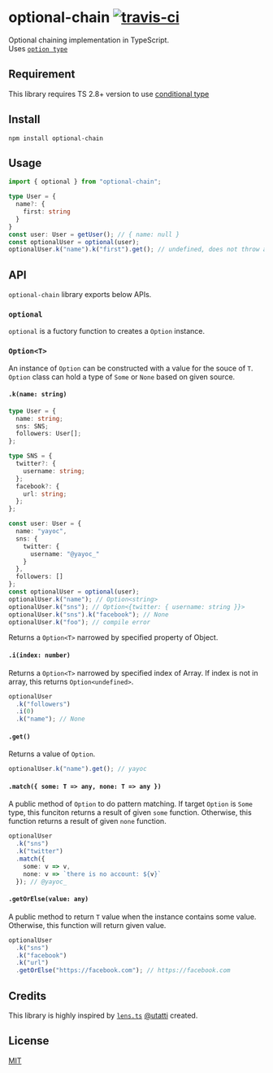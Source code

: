 # optional-chain [![travis-ci](https://travis-ci.org/yayoc/optional-chain.svg?branch=master)](https://travis-ci.org/yayoc/optional-chain)

Optional chaining implementation in TypeScript.  
Uses [`option type`](https://en.wikipedia.org/wiki/Option_type)

## Requirement

This library requires TS 2.8+ version to use [conditional type](https://www.typescriptlang.org/docs/handbook/release-notes/typescript-2-8.html)

## Install

```shell
npm install optional-chain
```

## Usage

```typescript
import { optional } from "optional-chain";

type User = {
  name?: {
    first: string
  }
}
const user: User = getUser(); // { name: null }
const optionalUser = optional(user);
optionalUser.k("name").k("first").get(); // undefined, does not throw an exception.
```

## API

`optional-chain` library exports below APIs.

### `optional`

`optional` is a fuctory function to creates a `Option` instance.

### `Option<T>`

An instance of `Option` can be constructed with a value for the souce of `T`. `Option` class can hold a type of `Some` or `None` based on given source.

#### `.k(name: string)`

```typescript
type User = {
  name: string;
  sns: SNS;
  followers: User[];
};

type SNS = {
  twitter?: {
    username: string;
  };
  facebook?: {
    url: string;
  };
};

const user: User = {
  name: "yayoc",
  sns: {
    twitter: {
      username: "@yayoc_"
    }
  },
  followers: []
};
const optionalUser = optional(user);
optionalUser.k("name"); // Option<string>
optionalUser.k("sns"); // Option<{twitter: { username: string }}>
optionalUser.k("sns").k("facebook"); // None
optionalUser.k("foo"); // compile error
```

Returns a `Option<T>` narrowed by specified property of Object.

#### `.i(index: number)`

Returns a `Option<T>` narrowed by specified index of Array. If index is not in array, this returns `Option<undefined>`.

```typescript
optionalUser
  .k("followers")
  .i(0)
  .k("name"); // None
```

#### `.get()`

Returns a value of `Option`.

```typescript
optionalUser.k("name").get(); // yayoc
```

#### `.match({ some: T => any, none: T => any })`

A public method of `Option` to do pattern matching.
If target `Option` is `Some` type, this funciton returns a result of given `some` function. Otherwise, this function returns a result of given `none` function.

```typescript
optionalUser
  .k("sns")
  .k("twitter")
  .match({
    some: v => v,
    none: v => `there is no account: ${v}`
  }); // @yayoc_
```

#### `.getOrElse(value: any)`

A public method to return `T` value when the instance contains some value. Otherwise, this function will return given value.

```typescript
optionalUser
  .k("sns")
  .k("facebook")
  .k("url")
  .getOrElse("https://facebook.com"); // https://facebook.com
```

## Credits

This library is highly inspired by [`lens.ts`](https://github.com/utatti/lens.ts) [@utatti](https://github.com/utatti/) created.

## License

[MIT](LICENSE)
